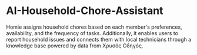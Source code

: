 # AI-Household-Chore-Assistant

Homie assigns household chores based on each member's preferences, availability, and the frequency of tasks. Additionally, it enables users to report household issues and connects them with local technicians through a knowledge base powered by data from Χρυσός Οδηγός.
